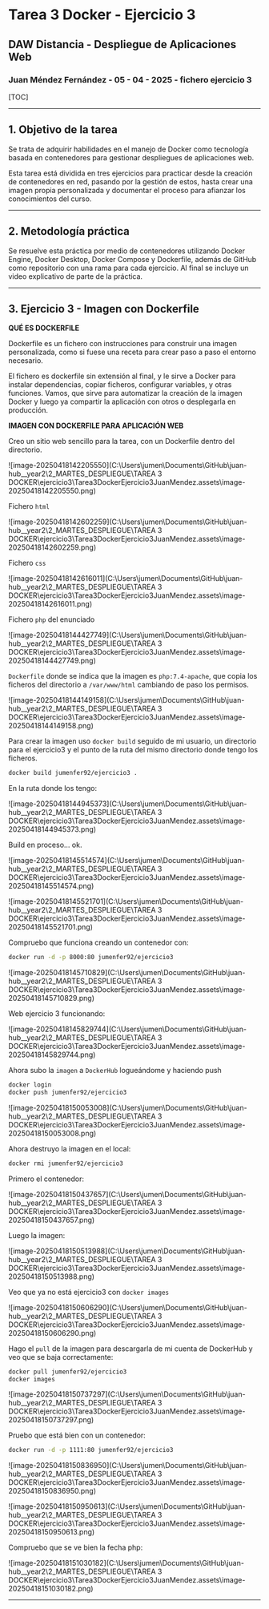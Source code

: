 # Tarea 3 Docker - Ejercicio 3

## DAW Distancia - Despliegue de Aplicaciones Web

### Juan Méndez Fernández - 05 - 04 - 2025 - fichero ejercicio 3

[TOC]

___

 ## 1. Objetivo de la tarea

Se trata de adquirir habilidades en el manejo de Docker como tecnología basada en contenedores para gestionar despliegues de aplicaciones web.

Esta tarea está dividida en tres ejercicios para practicar desde la creación de contenedores en red, pasando por la gestión de estos, hasta crear una imagen propia personalizada y documentar el proceso para afianzar los conocimientos del curso.



___

## 2. Metodología práctica

Se resuelve esta práctica por medio de contenedores utilizando Docker Engine, Docker Desktop, Docker Compose y Dockerfile, además de GitHub como repositorio con una rama para cada ejercicio. Al final se incluye un video explicativo de parte de la práctica.



_____

## 3. Ejercicio 3 - Imagen con Dockerfile

**QUÉ ES DOCKERFILE**

Dockerfile es un fichero con instrucciones para construir una imagen personalizada, como si fuese una receta para crear paso a paso el entorno necesario.

El fichero es dockerfile sin extensión al final, y le sirve a Docker para instalar dependencias, copiar ficheros, configurar variables, y otras funciones. Vamos, que sirve para automatizar la creación de la imagen Docker y luego ya compartir la aplicación con otros o desplegarla en producción.



**IMAGEN CON DOCKERFILE PARA APLICACIÓN WEB**

Creo un sitio web sencillo para la tarea, con un Dockerfile dentro del directorio.

![image-20250418142205550](C:\Users\jumen\Documents\GitHub\juan-hub\__year2\2_MARTES_DESPLIEGUE\TAREA 3 DOCKER\ejercicio3\Tarea3DockerEjercicio3JuanMendez.assets\image-20250418142205550.png)

Fichero `html`

![image-20250418142602259](C:\Users\jumen\Documents\GitHub\juan-hub\__year2\2_MARTES_DESPLIEGUE\TAREA 3 DOCKER\ejercicio3\Tarea3DockerEjercicio3JuanMendez.assets\image-20250418142602259.png)

Fichero `css`

![image-20250418142616011](C:\Users\jumen\Documents\GitHub\juan-hub\__year2\2_MARTES_DESPLIEGUE\TAREA 3 DOCKER\ejercicio3\Tarea3DockerEjercicio3JuanMendez.assets\image-20250418142616011.png)

Fichero `php` del enunciado

![image-20250418144427749](C:\Users\jumen\Documents\GitHub\juan-hub\__year2\2_MARTES_DESPLIEGUE\TAREA 3 DOCKER\ejercicio3\Tarea3DockerEjercicio3JuanMendez.assets\image-20250418144427749.png)

`Dockerfile` donde se indica que la imagen es `php:7.4-apache`, que copia los ficheros del directorio a `/var/www/html` cambiando de paso los permisos.

![image-20250418144149158](C:\Users\jumen\Documents\GitHub\juan-hub\__year2\2_MARTES_DESPLIEGUE\TAREA 3 DOCKER\ejercicio3\Tarea3DockerEjercicio3JuanMendez.assets\image-20250418144149158.png)

Para crear la imagen uso `docker build`  seguido de mi usuario, un directorio para el ejercicio3 y el punto de la ruta del mismo directorio donde tengo los ficheros.

```bash
docker build jumenfer92/ejercicio3 .
```



En la ruta donde los tengo:

![image-20250418144945373](C:\Users\jumen\Documents\GitHub\juan-hub\__year2\2_MARTES_DESPLIEGUE\TAREA 3 DOCKER\ejercicio3\Tarea3DockerEjercicio3JuanMendez.assets\image-20250418144945373.png)

Build en proceso... ok.

![image-20250418145514574](C:\Users\jumen\Documents\GitHub\juan-hub\__year2\2_MARTES_DESPLIEGUE\TAREA 3 DOCKER\ejercicio3\Tarea3DockerEjercicio3JuanMendez.assets\image-20250418145514574.png)

![image-20250418145521701](C:\Users\jumen\Documents\GitHub\juan-hub\__year2\2_MARTES_DESPLIEGUE\TAREA 3 DOCKER\ejercicio3\Tarea3DockerEjercicio3JuanMendez.assets\image-20250418145521701.png)

Compruebo que funciona creando un contenedor con:

```bash
docker run -d -p 8000:80 jumenfer92/ejercicio3
```

![image-20250418145710829](C:\Users\jumen\Documents\GitHub\juan-hub\__year2\2_MARTES_DESPLIEGUE\TAREA 3 DOCKER\ejercicio3\Tarea3DockerEjercicio3JuanMendez.assets\image-20250418145710829.png)

Web ejercicio 3 funcionando:

![image-20250418145829744](C:\Users\jumen\Documents\GitHub\juan-hub\__year2\2_MARTES_DESPLIEGUE\TAREA 3 DOCKER\ejercicio3\Tarea3DockerEjercicio3JuanMendez.assets\image-20250418145829744.png)

Ahora subo la `imagen` a `DockerHub` logueándome y haciendo push

```bash
docker login
docker push jumenfer92/ejercicio3
```



![image-20250418150053008](C:\Users\jumen\Documents\GitHub\juan-hub\__year2\2_MARTES_DESPLIEGUE\TAREA 3 DOCKER\ejercicio3\Tarea3DockerEjercicio3JuanMendez.assets\image-20250418150053008.png)

Ahora destruyo la imagen en el local:

```bash
docker rmi jumenfer92/ejercicio3
```

Primero el contenedor:

![image-20250418150437657](C:\Users\jumen\Documents\GitHub\juan-hub\__year2\2_MARTES_DESPLIEGUE\TAREA 3 DOCKER\ejercicio3\Tarea3DockerEjercicio3JuanMendez.assets\image-20250418150437657.png)

Luego la imagen:

![image-20250418150513988](C:\Users\jumen\Documents\GitHub\juan-hub\__year2\2_MARTES_DESPLIEGUE\TAREA 3 DOCKER\ejercicio3\Tarea3DockerEjercicio3JuanMendez.assets\image-20250418150513988.png)

Veo que ya no está ejercicio3 con `docker images`

![image-20250418150606290](C:\Users\jumen\Documents\GitHub\juan-hub\__year2\2_MARTES_DESPLIEGUE\TAREA 3 DOCKER\ejercicio3\Tarea3DockerEjercicio3JuanMendez.assets\image-20250418150606290.png)

Hago el `pull` de la imagen para descargarla de mi cuenta de DockerHub y veo que se baja correctamente:

```bash
docker pull jumenfer92/ejercicio3
docker images
```

![image-20250418150737297](C:\Users\jumen\Documents\GitHub\juan-hub\__year2\2_MARTES_DESPLIEGUE\TAREA 3 DOCKER\ejercicio3\Tarea3DockerEjercicio3JuanMendez.assets\image-20250418150737297.png)

Pruebo que está bien con un contenedor:

```bash
docker run -d -p 1111:80 jumenfer92/ejercicio3
```

![image-20250418150836950](C:\Users\jumen\Documents\GitHub\juan-hub\__year2\2_MARTES_DESPLIEGUE\TAREA 3 DOCKER\ejercicio3\Tarea3DockerEjercicio3JuanMendez.assets\image-20250418150836950.png)

![image-20250418150950613](C:\Users\jumen\Documents\GitHub\juan-hub\__year2\2_MARTES_DESPLIEGUE\TAREA 3 DOCKER\ejercicio3\Tarea3DockerEjercicio3JuanMendez.assets\image-20250418150950613.png)

Compruebo que se ve bien la fecha php:

![image-20250418151030182](C:\Users\jumen\Documents\GitHub\juan-hub\__year2\2_MARTES_DESPLIEGUE\TAREA 3 DOCKER\ejercicio3\Tarea3DockerEjercicio3JuanMendez.assets\image-20250418151030182.png)

-----

